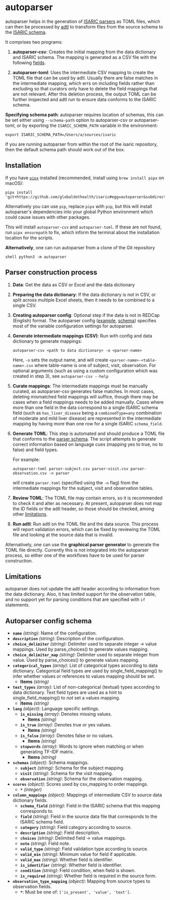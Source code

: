 # autoparser

autoparser helps in the generation of [ISARIC parsers](../isaric/parsers) as
TOML files, which can then be processed by
[adtl](https://github.com/globaldothealth/adtl) to transform files from the
source schema to the [ISARIC schema](../schemas/dev).

It comprises two programs:

1. **autoparser-csv**: Creates the initial mapping from the data dictionary and
   ISARIC schema. The mapping is generated as a CSV file with the following
   [fields](#intermediate-csv-schema).

2. **autoparser-toml**: Uses the intermediate CSV mapping to create the TOML file
   that can be used by adtl. Usually there are false matches in the intermediate
   mapping, which errs on including fields rather than excluding so that
   curators only have to delete the field mappings that are not relevant. After
   this deletion process, the output TOML can be further inspected and adtl run
   to ensure data conforms to the ISARIC schema.

**Specifying schema path**: autoparser requires location of schemas, this can be
set either using `--schema-path` option to autoparser-csv or autoparser-toml, or
by exporting the `ISARIC_SCHEMA_PATH` variable in the environment:

```shell
export ISARIC_SCHEMA_PATH=/Users/a/sources/isaric
```

If you are running autoparser from within the root of the isaric repository,
then the default schema path should work out of the box.

## Installation

If you have [`pipx`](https://pypa.github.io/pipx/) installed (recommended, install using `brew install pipx` on macOS):

```shell
pipx install 'git+https://github.com/globaldothealth/isaric#egg=autoparser&subdirectory=autoparser'
```

Alternatively you can use `pip`, replace `pipx` with `pip`, but this will
install autoparser's dependencies into your global Python environment which
could cause issues with other packages.

This will install `autoparser-csv` and `autoparser-toml`. If these are not
found, run `pipx ensurepath` to fix, which inform the terminal about the
installation location for the scripts.

**Alternatively**, one can run autoparser from a clone of the Git repository

``shell
python3 -m autoparser
``

## Parser construction process

1. **Data**: Get the data as CSV or Excel and the data dictionary
1. **Preparing the data dictionary**: If the data dictionary is not in CSV, or
   split across multiple Excel sheets, then it needs to be combined to a single
   CSV.
1. **Creating autoparser config**: Optional step if the data is not in REDCap
   (English) format. The autoparser config ([example](redcap-en.toml),
   [schema](#autoparser-config-schema)) specifies most of the variable
   configuration settings for autoparser.
1. **Generate intermediate mappings (CSV)**: Run with config and data dictionary
   to generate mappings:

   ```shell
   autoparser-csv <path to data dictionary> -o <parser-name>
   ```

   Here, `-o` sets the output name, and will create
   `<parser-name>-<table-name>.csv` where table-name is one of subject, visit,
   observation. For optional arguments (such as using a custom configuration
   which was created in step 3), see `autoparser-csv --help`

1. **Curate mappings**: The intermediate mappings must be manually curated, as
   autoparser-csv generates false matches. In most cases, deleting mismatched
   field mappings will suffice, though there may be cases when a field mappings
   needs to be added manually. Cases where more than one field in the data
   correspond to a single ISARIC schema field (such as `has_liver_disease` being
   a `combinedType=any` combination of moderate and mild liver disease) are
   represented in the intermediate mapping by having more than one row for a
   single ISARIC `schema_field`.

1. **Generate TOML**: This step is automated and should produce a TOML file that
   conforms to the [parser schema](../schemas/dev/parser.schema.json). The
   script attempts to generate correct information based on language cues
   (mapping yes to true, no to false) and field types.

   For example:

   ```shell
   autoparser-toml parser-subject.csv parser-visit.csv parser-observation.csv -n parser
   ```

   will create `parser.toml` (specified using the `-n` flag) from the
   intermediate mappings for the subject, visit and observation tables.

1. **Review TOML**: The TOML file may contain errors, so it is recommended to
   check it and alter as necessary. At present, autoparser does not map the ID
   fields or the adtl header, so those should be checked, among other
   [limitations](#limitations).

1. **Run adtl**: Run adtl on the TOML file and the data source. This process
   will report validation errors, which can be fixed by reviewing the TOML file
   and looking at the source data that is invalid.

Alternatively, one can use the **graphical parser generator** to generate the TOML
file directly. Currently this is not integrated into the autoparser process, so
either one of the workflows have to be used for parser construction.

## Limitations

autoparser does not update the adtl header according to information from the
data dictionary. Also, it has limited support for the observation table, and no
support yet for parsing conditions that are specified with `if` statements.

## Autoparser config schema

- **`name`** *(string)*: Name of the configuration.
- **`description`** *(string)*: Description of the configuration.
- **`choice_delimiter`** *(string)*: Delimiter used to separate integer -> value mappings. Used by parse_choices() to generate values mapping.
- **`choice_delimiter_map`** *(string)*: Delimiter used to separate integer from value. Used by parse_choices() to generate values mapping.
- **`categorical_types`** *(array)*: List of categorical types according to data dictionary. Categorical field types are used by single_field_mapping() to infer whether values or references to values mapping should be set.
  - **Items** *(string)*
- **`text_types`** *(array)*: List of non-categorical (textual) types according to data dictionary. Text field types are used as a hint to single_field_mapping() to *not* set a values mapping.
  - **Items** *(string)*
- **`lang`** *(object)*: Language specific settings.
  - **`is_missing`** *(array)*: Denotes missing values.
    - **Items** *(string)*
  - **`is_true`** *(array)*: Denotes true or yes values.
    - **Items** *(string)*
  - **`is_false`** *(array)*: Denotes false or no values.
    - **Items** *(string)*
  - **`stopwords`** *(array)*: Words to ignore when matching or when generating TF-IDF matrix.
    - **Items** *(string)*
- **`schemas`** *(object)*: Schema mappings.
  - **`subject`** *(string)*: Schema for the subject mapping.
  - **`visit`** *(string)*: Schema for the visit mapping.
  - **`observation`** *(string)*: Schema for the observation mapping.
- **`scores`** *(object)*: Scores used by csv_mapping to order mappings.
  - **`*`** *(integer)*
- **`column_mappings`** *(object)*: Mappings of intermediate CSV to source data dictionary fields.
  - **`schema_field`** *(string)*: Field in the ISARIC schema that this mapping corresponds to.
  - **`field`** *(string)*: Field in the source data file that corresponds to the ISARIC schema field.
  - **`category`** *(string)*: Field category according to source.
  - **`description`** *(string)*: Field description.
  - **`choices`** *(string)*: Delimited field -> value mappings.
  - **`note`** *(string)*: Field note.
  - **`valid_type`** *(string)*: Field validation type according to source.
  - **`valid_min`** *(string)*: Minimum value for field if applicable.
  - **`valid_max`** *(string)*: Whether field is identifier.
  - **`is_identifier`** *(string)*: Whether field is identifier.
  - **`condition`** *(string)*: Field condition, when field is shown.
  - **`is_required`** *(string)*: Whether field is required in the source form.
- **`observation_type_mapping`** *(object)*: Mapping from source types to observation fields.
  - **`*`**: Must be one of: `['is_present', 'value', 'text']`.
